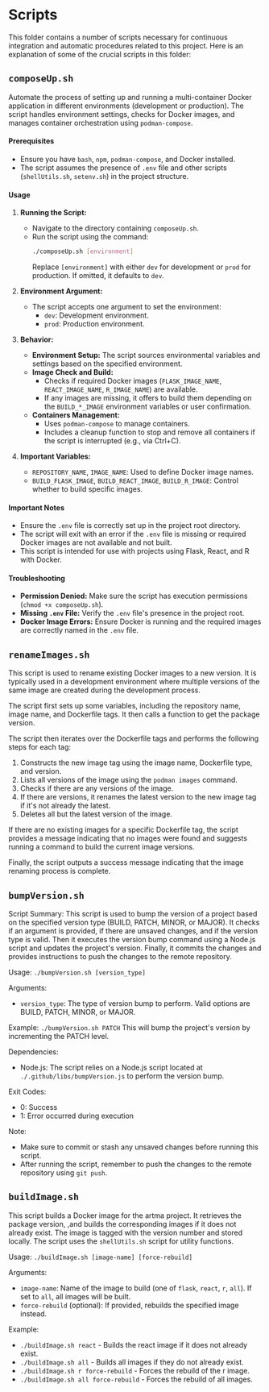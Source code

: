 # Scripts

This folder contains a number of scripts necessary for continuous integration and automatic procedures related to this project. Here is an explanation of some of the crucial scripts in this folder:

## `composeUp.sh`

Automate the process of setting up and running a multi-container Docker application in different environments (development or production). The script handles environment settings, checks for Docker images, and manages container orchestration using `podman-compose`.

#### Prerequisites
- Ensure you have `bash`, `npm`, `podman-compose`, and Docker installed.
- The script assumes the presence of `.env` file and other scripts (`shellUtils.sh`, `setenv.sh`) in the project structure.

#### Usage
1. **Running the Script:**
   - Navigate to the directory containing `composeUp.sh`.
   - Run the script using the command:
     ```bash
     ./composeUp.sh [environment]
     ```
     Replace `[environment]` with either `dev` for development or `prod` for production. If omitted, it defaults to `dev`.

2. **Environment Argument:**
   - The script accepts one argument to set the environment:
     - `dev`: Development environment.
     - `prod`: Production environment.

3. **Behavior:**
   - **Environment Setup:** The script sources environmental variables and settings based on the specified environment.
   - **Image Check and Build:**
     - Checks if required Docker images (`FLASK_IMAGE_NAME`, `REACT_IMAGE_NAME`, `R_IMAGE_NAME`) are available.
     - If any images are missing, it offers to build them depending on the `BUILD_*_IMAGE` environment variables or user confirmation.
   - **Containers Management:**
     - Uses `podman-compose` to manage containers.
     - Includes a cleanup function to stop and remove all containers if the script is interrupted (e.g., via Ctrl+C).

4. **Important Variables:**
   - `REPOSITORY_NAME`, `IMAGE_NAME`: Used to define Docker image names.
   - `BUILD_FLASK_IMAGE`, `BUILD_REACT_IMAGE`, `BUILD_R_IMAGE`: Control whether to build specific images.

#### Important Notes
- Ensure the `.env` file is correctly set up in the project root directory.
- The script will exit with an error if the `.env` file is missing or required Docker images are not available and not built.
- This script is intended for use with projects using Flask, React, and R with Docker.

#### Troubleshooting
- **Permission Denied:** Make sure the script has execution permissions (`chmod +x composeUp.sh`).
- **Missing `.env` File:** Verify the `.env` file's presence in the project root.
- **Docker Image Errors:** Ensure Docker is running and the required images are correctly named in the `.env` file.

## `renameImages.sh`

This script is used to rename existing Docker images to a new version. It is typically used in a development environment where multiple versions of the same image are created during the development process.

The script first sets up some variables, including the repository name, image name, and Dockerfile tags. It then calls a function to get the package version.

The script then iterates over the Dockerfile tags and performs the following steps for each tag:
1. Constructs the new image tag using the image name, Dockerfile type, and version.
2. Lists all versions of the image using the `podman images` command.
3. Checks if there are any versions of the image.
4. If there are versions, it renames the latest version to the new image tag if it's not already the latest.
5. Deletes all but the latest version of the image.

If there are no existing images for a specific Dockerfile tag, the script provides a message indicating that no images were found and suggests running a command to build the current image versions.

Finally, the script outputs a success message indicating that the image renaming process is complete.

## `bumpVersion.sh`

Script Summary:
This script is used to bump the version of a project based on the specified version type (BUILD, PATCH, MINOR, or MAJOR).
It checks if an argument is provided, if there are unsaved changes, and if the version type is valid.
Then it executes the version bump command using a Node.js script and updates the project's version.
Finally, it commits the changes and provides instructions to push the changes to the remote repository.

Usage:
`./bumpVersion.sh [version_type]`

Arguments:
- `version_type`: The type of version bump to perform. Valid options are BUILD, PATCH, MINOR, or MAJOR.

Example:
`./bumpVersion.sh PATCH`
This will bump the project's version by incrementing the PATCH level.

Dependencies:
- Node.js: The script relies on a Node.js script located at `./.github/libs/bumpVersion.js` to perform the version bump.

Exit Codes:
- 0: Success
- 1: Error occurred during execution

Note:
- Make sure to commit or stash any unsaved changes before running this script.
- After running the script, remember to push the changes to the remote repository using `git push`.

## `buildImage.sh`

This script builds a Docker image for the artma project. It retrieves the package version, 
,and builds the corresponding images if it does not already exist. The image is tagged with the version number and stored locally. 
The script uses the `shellUtils.sh` script for utility functions.

Usage: `./buildImage.sh [image-name] [force-rebuild]`

Arguments:
- `image-name`: Name of the image to build (one of `flask`, `react`, `r`, `all`). If set to `all`, all images will be built.
- `force-rebuild` (optional): If provided, rebuilds the specified image instead.

Example:
- `./buildImage.sh react` - Builds the react image if it does not already exist.
- `./buildImage.sh all` - Builds all images if they do not already exist.
- `./buildImage.sh r force-rebuild` - Forces the rebuild of the r image.
- `./buildImage.sh all force-rebuild` - Forces the rebuild of all images.

